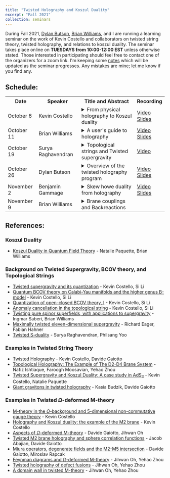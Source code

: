 ```yaml
---
title: "Twisted Holography and Koszul Duality"
excerpt: "Fall 2021"
collection: seminars
---
```


During Fall 2021, [Dylan Butson](http://www.math.toronto.edu/dbutson/), [Brian Williams](https://sites.google.com/view/brianrwilliams/home?authuser=0), and I are running a learning seminar on the work of Kevin Costello and collaborators on twisted string theory, twisted holography, and relations to koszul duality. The seminar takes place online on **TUESDAYS from 10:00-12:00 EST** unless otherwise stated. Those interested in participating should feel free to contact one of the organizers for a zoom link. I'm keeping some [notes](https://sraghavendran.github.io/files/holography_notes.pdf) which will be updated as the seminar progresses. Any mistakes are mine; let me know if you find any. 

## Schedule:
<table rules=none>
  <tr>
    <th> Date </th>
    <th> Speaker </th>
    <th> Title and Abstract </th>
    <th> Recording </th>
  </tr>
  <tr>
    <td> October 6 </td>
    <td> Kevin Costello </td>
    <td><details><summary>From physical holography to Koszul duality</summary><br> 
      	<p> Abstract: I will review how the physics statement of holography can be "twisted" to yield a statement that can be formulated mathematically.  I'll try to start at the beginning, and sketch the idea of twisting supersymmetric theories and supergravity, before moving on to trying to explain what holography looks like once you twist.</p></details></td>
    <td> <a href="https://ed-ac-uk.zoom.us/rec/share/lIt0jdJ0QXCOZkeBV3jrciQKAmV5otQMvMg6Q5dwICt8NawN6cfnINxTg86Ctb2k.Ib4TKzs8h0RLeNXt">Video</a> <br> <a href="https://sraghavendran.github.io/files/kevin_slides.pdf">Slides</a></td>
  </tr>
  <tr>
    <td> October 11</td>
    <td> Brian Williams </td>
    <td><details><summary>A user's guide to holography</summary><br>
	<p>Abstract: In this talk I want to explain some very basic ideas that appear in twisted holography. In fact, I won’t say anything about supersymmetric twists or AdS/CFT. Rather, I will introduce the basic mathematical ideas involved with framing holographic dualities; the most important of which is the concept of Koszul duality. I’ll work through a simplest example of Koszul duality and will draw parallels with a story in topological field theory.</p></details></td>
    <td><a href ="https://ed-ac-uk.zoom.us/rec/share/A0TgKjZaV1Ahw-tLzN9wHQjaExLPgCnj5sHSLcIwWLCoYyu0mbp-lKH99qU0BqPk.y4ILa5TjiD4zVMpg">Video</a> <br> <a href = "https://sraghavendran.github.io/files/brian_slides.pdf">Slides</a></td>
  </tr>
  <tr>
    <td> October 19</td>
    <td> Surya Raghavendran </td>
    <td><details><summary>Topological strings and Twisted supergravity</summary><br>
	<p>Abstract: To formulate a holographic correspondence at the level of twists, it is useful to have a mathematical way of discussing twists of superstrings. Costello-Li conjecture that certain twists of superstrings are equivalent to topological strings. The goal of this talk will be to  learn to work with the mathematical outputs of this conjecture. I'll introduce topological string analogues of open string field theory and closed string field theory. The former will recover twists of supersymmetric gauge theories, and the latter will contain twists of supergravity. I'll then discuss how to codify some ways in which the open and closed sectors interact.</p></details></td>
    <td><a href ="https://ed-ac-uk.zoom.us/rec/share/Zx_FI9DzG0gBcjjgB1D09Wvpl2pWzFlsubclmiMxmpMJ4N2OYlUP3JCtDlpnQzyL.kL4KYz3cXiTScmYw">Video</a> <br> <!-- <a href = "https://sraghavendran.github.io/files/surya_slides.pdf">Slides</a> --></td>
  </tr>
  <tr>
    <td> October 26</td>
    <td> Dylan Butson</td>
    <td><details><summary>Overview of the twisted holography program</summary><br>
	<p>Abstract: I'll outline the general set-up for formulating twisted holography type conjectures following Kevin's program: I'll briefly recall the mathematical avatars of open and closed string field theories discussed in Surya's talk, explain how to use these to (somewhat) systematically extract classical field theory configurations from the string theory input data, and state Kevin's meta-conjecture about the expected holographic principle satisfied by quantizations of these setups, using the perspective on Koszul duality explained in Brian's talk (and his cool new paper with Natalie Paquette! https://arxiv.org/abs/2110.10257). In the remaining time, I'll discuss some expectations, methods, and challenges for carefully formulating such conjectures at the quantum level, and briefly survey some of the existing work in the field that we'll be hearing about in later talks.</p></details></td>
    <td><a href ="https://ed-ac-uk.zoom.us/rec/share/Hp9GzO9YF_8y2c0jhpfxTPTE1C2jCkMG4U2-AOSgpQD-eGijgmi-dcp7qAs_K045.IxZfw-wjjtT9JqMx">Video</a> <br> <a href = "https://sraghavendran.github.io/files/dylan_slides.pdf">Slides</a></td>
  </tr>
<tr>
    <td> November 2</td>
    <td> Benjamin Gammage</td>
    <td><details><summary>Skew howe duality from holography</summary><br>
	<p>Abstract: After an introduction to computations in the A-model, we spend the talk bringing together all the previously discussed ingredients (except backreaction) from the mathematical approach to holography by working in detail through a simple A-model example (due to Surya) which will recover skew Howe duality.</p></details></td>
    <td><a href ="https://ed-ac-uk.zoom.us/rec/share/KtqYTBnQ4EmeD-Z3yjBaAOIuuL2J0-KQjfA7uj05RH34aQ8thqV7NH0Lj7nl_7Yu.LZ0VBcj9SrRIAurx
">Video</a><br> <a href = "https://sraghavendran.github.io/files/ben_slides.pdf">Slides</a></td>
  </tr>
<tr>
    <td> November 9</td>
    <td> Brian Williams</td>
    <td><details><summary>Brane couplings and Backreactions</summary><br>
	<p>Abstract: An important part of the physical holography story is the how an ambient bulk theory is modified in the presence of defects, or branes. We’ll introduce this so-called `backreaction’. We will then go through a few examples related to the topological string and twists of the superstring.</p></details></td>
    <td><!-- <a href ="">Video</a><br> <a href = "">Slides</a> --></td>
  </tr>
</table>

## References:
### Koszul Duality
* [Koszul Duality in Quantum Field Theory](https://arxiv.org/abs/2110.10257) - Natalie Paquette, Brian Williams

### Background on Twisted Supergravity, BCOV theory, and Topological Strings
* [Twisted supergravity and its quantization](https://arxiv.org/abs/1606.00365) - Kevin Costello, Si Li
* [Quantum BCOV theory on Calabi-Yau manifolds and the higher genus B-model](https://arxiv.org/abs/1201.4501) - Kevin Costello, Si Li
* [Quantization of open-closed BCOV theory, I](https://arxiv.org/abs/1505.06703) - Kevin Costello, Si Li
* [Anomaly cancellation in the topological string](https://arxiv.org/abs/1905.09269) - Kevin Costello, Si Li
* [Twisting pure spinor superfields, with applications to supergravity](https://arxiv.org/abs/2106.15639) - Ingmar Saberi, Brian Williams
* [Maximally twisted eleven-dimensional supergravity](https://arxiv.org/abs/2106.15640) - Richard Eager, Fabian Hahner
* [Twisted S-duality](https://arxiv.org/abs/1910.13653) - Surya Raghavendran, Philsang Yoo

### Examples in Twisted String Theory
* [Twisted Holography](https://arxiv.org/abs/1812.09257) - Kevin Costello, Davide Gaiotto
* [Topological Holography: The Example of The D2-D4 Brane System](https://arxiv.org/abs/1809.00372) - Nafiz Ishtiaque, Faroogh Moosavian, Yehao Zhou
* [Twisted Supergravity and Koszul Duality: A case study in $\mathrm{AdS_3}$](https://arxiv.org/abs/2001.02177) - Kevin Costello, Natalie Paquette
* [Giant gravitons in twisted holography](https://arxiv.org/abs/2106.14859) - Kasia Budzik, Davide Gaiotto

### Examples in Twisted $\Omega$-deformed M-theory
* [M-theory in the $\Omega$-background and 5-dimensional non-commutative gauge theory](https://arxiv.org/abs/1610.04144) - Kevin Costello
* [Holography and Koszul duality: the example of the M2 brane](https://arxiv.org/abs/1705.02500) - Kevin Costello
* [Aspects of $\Omega$-deformed M-theory](https://arxiv.org/abs/1907.06495) - Davide Gaiotto, Jihwan Oh
* [Twisted M2 brane holography and sphere correlation functions](https://arxiv.org/abs/2004.13810) - Jacob Abajian, Davide Gaiotto
* [Miura operators, degenerate fields and the M2-M5 intersection](https://arxiv.org/abs/2012.04118) - Davide Gaiotto, Miroslav Rapcak
* [Feynman diagrams and $\Omega$-deformed M-theory](https://arxiv.org/abs/2002.07343) - Jihwan Oh, Yehao Zhou
* [Twisted holography of defect fusions](https://arxiv.org/abs/2103.00963) - Jihwan Oh, Yehao Zhou
* [A domain wall in twisted M-theory](https://arxiv.org/abs/2105.09537) - Jihwan Oh, Yehao Zhou
